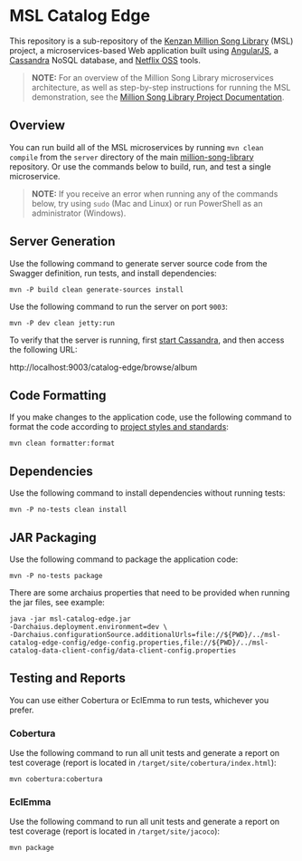 # MSL Catalog Edge

This repository is a sub-repository of the [Kenzan Million Song Library](https://github.com/kenzanmedia/million-song-library) (MSL) project, a microservices-based Web application built using [AngularJS](https://angularjs.org/), a [Cassandra](http://cassandra.apache.org/) NoSQL database, and [Netflix OSS](http://netflix.github.io/) tools.

> **NOTE:** For an overview of the Million Song Library microservices architecture, as well as step-by-step instructions for running the MSL demonstration, see the [Million Song Library Project Documentation](https://github.com/kenzanmedia/million-song-library/tree/develop/docs).

## Overview

You can run build all of the MSL microservices by running `mvn clean compile` from the `server` directory of the main [million-song-library](https://github.com/kenzanmedia/million-song-library/tree/develop/server) repository. Or use the commands below to build, run, and test a single microservice.

> **NOTE:** If you receive an error when running any of the commands below, try using `sudo` (Mac and Linux) or run PowerShell as an administrator (Windows).

## Server Generation

Use the following command to generate server source code from the Swagger definition, run tests, and install dependencies:

```
mvn -P build clean generate-sources install
```

Use the following command to run the server on port `9003`:

```
mvn -P dev clean jetty:run
```

To verify that the server is running, first [start Cassandra](https://github.com/kenzanmedia/million-song-library/tree/develop/tools/cassandra), and then access the following URL:

http://localhost:9003/catalog-edge/browse/album

## Code Formatting

If you make changes to the application code, use the following command to format the code according to [project styles and standards](https://github.com/kenzanmedia/styleguide):

```
mvn clean formatter:format
```

## Dependencies

Use the following command to install dependencies without running tests:

```
mvn -P no-tests clean install
```

## JAR Packaging

Use the following command to package the application code:

```
mvn -P no-tests package
```

There are some archaius properties that need to be provided when running the jar files, see example: 

```
java -jar msl-catalog-edge.jar
-Darchaius.deployment.environment=dev \
-Darchaius.configurationSource.additionalUrls=file://${PWD}/../msl-catalog-edge-config/edge-config.properties,file://${PWD}/../msl-catalog-data-client-config/data-client-config.properties
```

## Testing and Reports

You can use either Cobertura or EclEmma to run tests, whichever you prefer.

### Cobertura

Use the following command to run all unit tests and generate a report on test coverage (report is located in `/target/site/cobertura/index.html`):

```
mvn cobertura:cobertura
```

### EclEmma 

Use the following command to run all unit tests and generate a report on test coverage (report is located in `/target/site/jacoco`):

```
mvn package
```